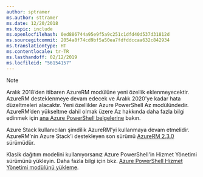 ```yaml
---
author: sptramer
ms.author: sttramer
ms.date: 12/20/2018
ms.topic: include
ms.openlocfilehash: 0ed886744a95e9f5a9c251c1dfd40d537d31812d
ms.sourcegitcommit: 2054a8f74cd9bf5a50ea7fdfddccaa632c842934
ms.translationtype: HT
ms.contentlocale: tr-TR
ms.lasthandoff: 02/12/2019
ms.locfileid: "56154157"
---
```

> [!NOTE]
> 
> Aralık 2018’den itibaren AzureRM modülüne yeni özellik eklenmeyecektir. AzureRM desteklenmeye devam edecek ve Aralık 2020'ye kadar hata düzeltmeleri alacaktır. Yeni özellikler Azure PowerShell Az modülündedir. AzureRM’den yükseltme dahil olmak üzere Az hakkında daha fazla bilgi edinmek için [ana Azure PowerShell belgelerine](/powershell/azure) bakın.
>
> Azure Stack kullanıcıları şimdilik AzureRM’yi kullanmaya devam etmelidir. AzureRM’nin Azure Stack’i destekleyen son sürümü [AzureRM 2.3.0](/powershell/azure/azurerm?view=azurermps-2.3.0) sürümüdür.
>
> Klasik dağıtım modelini kullanıyorsanız Azure PowerShell'in Hizmet Yönetimi sürümünü yükleyin.
> Daha fazla bilgi için bkz. [Azure PowerShell Hizmet Yönetimi modülünü yükleme](/powershell/azure/servicemanagement/install-azure-ps).
